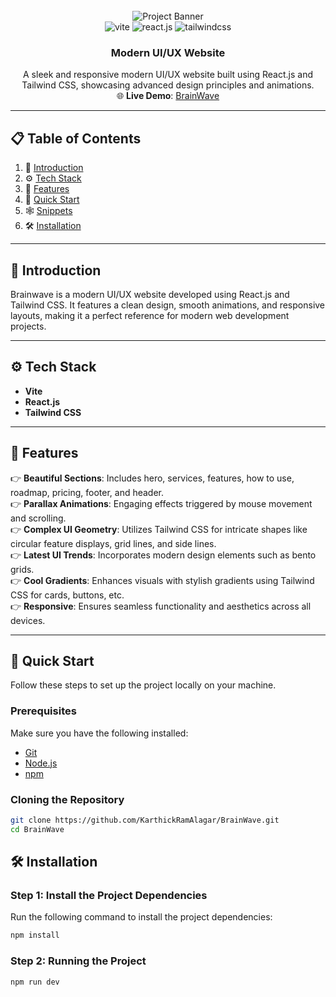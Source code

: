 <div align="center">
  <br />
  <img src="https://i.ibb.co/Kqdv8j1/Image-from.png" alt="Project Banner">
  <br />

  <div>
    <img src="https://img.shields.io/badge/-Vite-black?style=for-the-badge&logoColor=white&logo=vite&color=646CFF" alt="vite" />
    <img src="https://img.shields.io/badge/-React_JS-black?style=for-the-badge&logoColor=white&logo=react&color=61DAFB" alt="react.js" />
    <img src="https://img.shields.io/badge/-Tailwind_CSS-black?style=for-the-badge&logoColor=white&logo=tailwindcss&color=06B6D4" alt="tailwindcss" />
  </div>

  <h3 align="center">Modern UI/UX Website</h3>

  <div align="center">
    A sleek and responsive modern UI/UX website built using React.js and Tailwind CSS, showcasing advanced design principles and animations.
  </div>

  <div align="center">
    🌐 <strong>Live Demo</strong>: <a href="https://KarthickRamAlagar.github.io/BrainWave/">BrainWave</a>
  </div>
</div>

---

## 📋 Table of Contents

1. 🤖 [Introduction](#introduction)  
2. ⚙️ [Tech Stack](#tech-stack)  
3. 🔋 [Features](#features)  
4. 🤸 [Quick Start](#quick-start)  
5. 🕸️ [Snippets](#snippets)  
6. 🛠️ [Installation](#installation)  

---

## 🤖 Introduction

Brainwave is a modern UI/UX website developed using React.js and Tailwind CSS. It features a clean design, smooth animations, and responsive layouts, making it a perfect reference for modern web development projects.

---

## ⚙️ Tech Stack

- **Vite**
- **React.js**
- **Tailwind CSS**

---

## 🔋 Features

👉 **Beautiful Sections**: Includes hero, services, features, how to use, roadmap, pricing, footer, and header.  
👉 **Parallax Animations**: Engaging effects triggered by mouse movement and scrolling.  
👉 **Complex UI Geometry**: Utilizes Tailwind CSS for intricate shapes like circular feature displays, grid lines, and side lines.  
👉 **Latest UI Trends**: Incorporates modern design elements such as bento grids.  
👉 **Cool Gradients**: Enhances visuals with stylish gradients using Tailwind CSS for cards, buttons, etc.  
👉 **Responsive**: Ensures seamless functionality and aesthetics across all devices.  

---

## 🤸 Quick Start

Follow these steps to set up the project locally on your machine.

### Prerequisites

Make sure you have the following installed:

- [Git](https://git-scm.com/)
- [Node.js](https://nodejs.org/en)
- [npm](https://www.npmjs.com/)

### Cloning the Repository

```bash
git clone https://github.com/KarthickRamAlagar/BrainWave.git
cd BrainWave
```
## 🛠️ Installation

### Step 1: Install the Project Dependencies

Run the following command to install the project dependencies:

```bash
npm install
```
### Step 2: Running the Project
```bash
npm run dev
